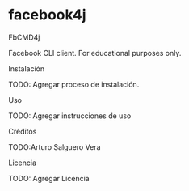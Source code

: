 # facebook4j
FbCMD4j

Facebook CLI client. For educational purposes only.

Instalación

TODO: Agregar proceso de instalación.

Uso

TODO: Agregar instrucciones de uso

Créditos

TODO:Arturo Salguero Vera

Licencia

TODO: Agregar Licencia
